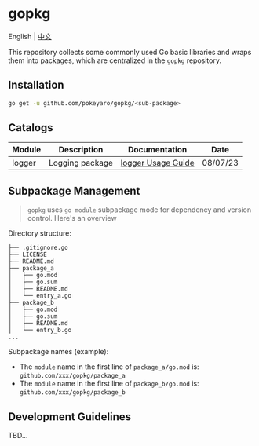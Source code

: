 # gopkg

English | [中文](README_ZH_CN.md)

This repository collects some commonly used Go basic libraries and wraps them into packages, which are centralized in the `gopkg` repository.

## Installation

```bash
go get -u github.com/pokeyaro/gopkg/<sub-package>
```


## Catalogs

| Module   | Description | Documentation                               | Date     |
|---------|--------------|---------------------------------------------|----------|
| logger  | Logging package | [logger Usage Guide](./go-logger/README.md) | 08/07/23 |


## Subpackage Management

> `gopkg` uses `go module` subpackage mode for dependency and version control. Here's an overview

Directory structure:

```textmate
├── .gitignore.go
├── LICENSE
├── README.md
├── package_a
│   ├── go.mod
│   ├── go.sum
│   ├── README.md
│   └── entry_a.go
├── package_b
│   ├── go.mod
│   ├── go.sum
│   ├── README.md
│   └── entry_b.go
...
```

Subpackage names (example):

- The `module` name in the first line of `package_a/go.mod` is: `github.com/xxx/gopkg/package_a`
- The `module` name in the first line of `package_b/go.mod` is: `github.com/xxx/gopkg/package_b`


## Development Guidelines

TBD...

